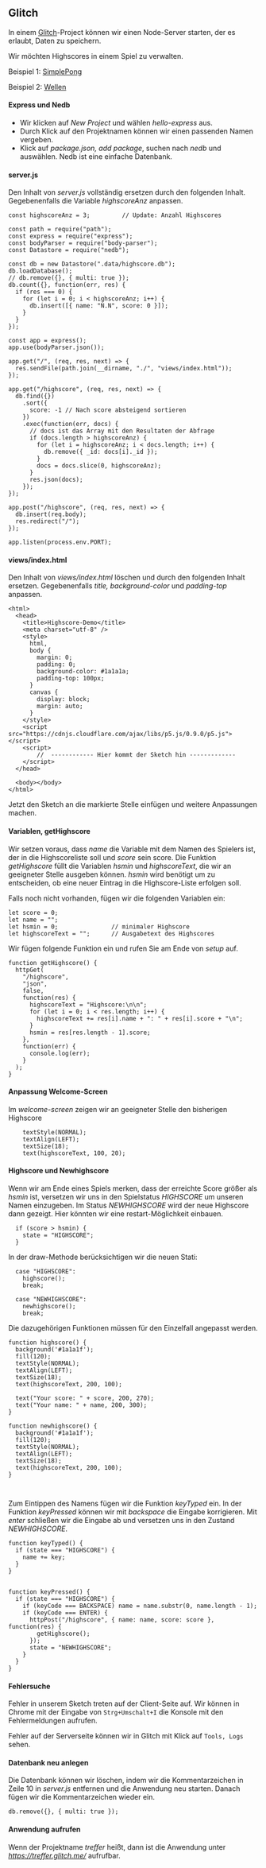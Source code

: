 ## Glitch

In einem [Glitch](https://glitch.com)-Project können wir einen Node-Server starten, der es erlaubt, Daten zu speichern.

Wir möchten Highscores in einem Spiel zu verwalten.

Beispiel 1: [SimplePong](https://simplepong.glitch.me/)

Beispiel 2: [Wellen](https://wellen.glitch.me/)

#### Express und Nedb

- Wir klicken auf *New Project* und wählen *hello-express* aus.  
- Durch Klick auf den Projektnamen können wir einen passenden Namen vergeben.
- Klick auf *package.json, add package*, suchen nach *nedb*  und auswählen. Nedb ist eine einfache Datenbank.

#### server.js
 
Den Inhalt von *server.js* vollständig ersetzen durch den folgenden Inhalt. Gegebenenfalls die Variable
*highscoreAnz* anpassen. 

```
const highscoreAnz = 3;         // Update: Anzahl Highscores

const path = require("path");
const express = require("express");
const bodyParser = require("body-parser");
const Datastore = require("nedb");

const db = new Datastore(".data/highscore.db");
db.loadDatabase();  
// db.remove({}, { multi: true });  
db.count({}, function(err, res) {
  if (res === 0) {
    for (let i = 0; i < highscoreAnz; i++) {
      db.insert([{ name: "N.N", score: 0 }]);
    }
  }
});  

const app = express();
app.use(bodyParser.json());

app.get("/", (req, res, next) => {
  res.sendFile(path.join(__dirname, "./", "views/index.html"));
});

app.get("/highscore", (req, res, next) => {
  db.find({})
    .sort({
      score: -1 // Nach score absteigend sortieren
    })
    .exec(function(err, docs) {
      // docs ist das Array mit den Resultaten der Abfrage
      if (docs.length > highscoreAnz) {
        for (let i = highscoreAnz; i < docs.length; i++) {
          db.remove({ _id: docs[i]._id });
        }
        docs = docs.slice(0, highscoreAnz);
      }
      res.json(docs);
    });
});

app.post("/highscore", (req, res, next) => {
  db.insert(req.body);
  res.redirect("/");
});

app.listen(process.env.PORT);
```
#### views/index.html

Den Inhalt von *views/index.html* löschen und durch den folgenden Inhalt ersetzen. 
Gegebenenfalls *title, background-color* und *padding-top* anpassen.

```
<html>
  <head>
    <title>Highscore-Demo</title>
    <meta charset="utf-8" />
    <style>
      html,
      body {
        margin: 0;
        padding: 0;
        background-color: #1a1a1a;
        padding-top: 100px;
      }
      canvas {
        display: block;
        margin: auto;
      }
    </style>
    <script src="https://cdnjs.cloudflare.com/ajax/libs/p5.js/0.9.0/p5.js"></script>
    <script>
        //  ------------ Hier kommt der Sketch hin -------------
    </script>
  </head>

  <body></body>
</html>
```
 
Jetzt den Sketch an die markierte Stelle einfügen und weitere Anpassungen machen.

#### Variablen, getHighscore

Wir setzen voraus, dass *name* die Variable mit dem Namen des Spielers ist, der in die Highscoreliste
soll und *score* sein score. Die Funktion *getHighscore* füllt die Variablen *hsmin* und *highscoreText*, die wir an geeigneter Stelle ausgeben können. *hsmin* wird benötigt um zu entscheiden, ob eine neuer Eintrag in die
Highscore-Liste erfolgen soll.

Falls noch nicht vorhanden, fügen wir die folgenden Variablen ein:

```
let score = 0;
let name = "";
let hsmin = 0;               // minimaler Highscore
let highscoreText = "";      // Ausgabetext des Highscores
```

Wir fügen folgende Funktion ein und rufen Sie am Ende von *setup* auf. 


```
function getHighscore() {
  httpGet(
    "/highscore",
    "json",
    false,
    function(res) {
      highscoreText = "Highscore:\n\n";
      for (let i = 0; i < res.length; i++) {
        highscoreText += res[i].name + ": " + res[i].score + "\n";
      }
      hsmin = res[res.length - 1].score;
    },
    function(err) {
      console.log(err);
    }
  );
}

```

#### Anpassung Welcome-Screen

Im *welcome-screen* zeigen wir an geeigneter Stelle den bisherigen Highscore

```
    textStyle(NORMAL);
    textAlign(LEFT);
    textSize(18);
    text(highscoreText, 100, 20);
```
 
#### Highscore und Newhighscore

Wenn wir am Ende eines Spiels merken, dass der erreichte Score größer als *hsmin* ist, versetzen wir uns in den
Spielstatus *HIGHSCORE* um unseren Namen einzugeben. Im Status *NEWHIGHSCORE* wird der neue Highscore dann gezeigt.
Hier könnten wir eine restart-Möglichkeit einbauen.

```
  if (score > hsmin) {
    state = "HIGHSCORE";
  }
```

In der draw-Methode berücksichtigen wir die neuen Stati:

```
  case "HIGHSCORE":
    highscore();
    break;

  case "NEWHIGHSCORE":
    newhighscore();
    break;

```

Die dazugehörigen Funktionen müssen für den Einzelfall angepasst werden.

```
function highscore() {
  background('#1a1a1f');
  fill(120);
  textStyle(NORMAL);
  textAlign(LEFT);
  textSize(18);
  text(highscoreText, 200, 100);
  
  text("Your score: " + score, 200, 270);
  text("Your name: " + name, 200, 300);
}

function newhighscore() {
  background('#1a1a1f');
  fill(120);
  textStyle(NORMAL);
  textAlign(LEFT);
  textSize(18);
  text(highscoreText, 200, 100);
}

 
```   

Zum Eintippen des Namens fügen wir die Funktion *keyTyped* ein.
In der Funktion *keyPressed* können wir mit *backspace* die Eingabe korrigieren. Mit 
*enter* schließen wir die Eingabe ab und versetzen uns in den Zustand *NEWHIGHSCORE*.

```
function keyTyped() {
  if (state === "HIGHSCORE") {
    name += key;
  }
}


function keyPressed() {
  if (state === "HIGHSCORE") {
    if (keyCode === BACKSPACE) name = name.substr(0, name.length - 1);
    if (keyCode === ENTER) {
      httpPost("/highscore", { name: name, score: score }, function(res) {
        getHighscore();
      });
      state = "NEWHIGHSCORE";
    }
  }
}

```


#### Fehlersuche 

Fehler in unserem Sketch treten auf der Client-Seite auf. Wir können in Chrome mit der Eingabe von
`Strg+Umschalt+I` die Konsole mit den Fehlermeldungen aufrufen.

Fehler auf der Serverseite können wir in Glitch mit Klick auf `Tools, Logs` sehen.

#### Datenbank neu anlegen
Die Datenbank können wir löschen, indem wir die Kommentarzeichen in Zeile 10 in *server.js* entfernen und die 
Anwendung neu starten. Danach fügen wir die Kommentarzeichen wieder ein.

```
db.remove({}, { multi: true });  

```

#### Anwendung aufrufen
Wenn der Projektname *treffer* heißt, dann ist die Anwendung unter *https://treffer.glitch.me/* aufrufbar.
